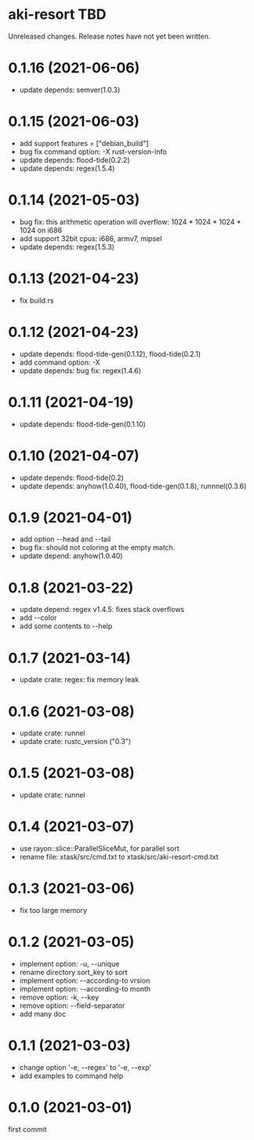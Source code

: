 aki-resort TBD
===
Unreleased changes. Release notes have not yet been written.

0.1.16 (2021-06-06)
=====

* update depends: semver(1.0.3)

0.1.15 (2021-06-03)
=====

* add support features = \["debian_build"\]
* bug fix command option: -X rust-version-info
* update depends: flood-tide(0.2.2)
* update depends: regex(1.5.4)

0.1.14 (2021-05-03)
=====

* bug fix: this arithmetic operation will overflow: 1024 * 1024 * 1024 * 1024 on i686
* add support 32bit cpus: i686, armv7, mipsel
* update depends: regex(1.5.3)

0.1.13 (2021-04-23)
=====

* fix build.rs

0.1.12 (2021-04-23)
=====

* update depends: flood-tide-gen(0.1.12), flood-tide(0.2.1)
* add command option: -X
* update depends: bug fix: regex(1.4.6)

0.1.11 (2021-04-19)
=====

* update depends: flood-tide-gen(0.1.10)

0.1.10 (2021-04-07)
=====

* update depends: flood-tide(0.2)
* update depends: anyhow(1.0.40), flood-tide-gen(0.1.8), runnnel(0.3.6)

0.1.9 (2021-04-01)
=====

* add option --head and --tail
* bug fix: should not coloring at the empty match.
* update depend: anyhow(1.0.40)

0.1.8 (2021-03-22)
=====

* update depend: regex v1.4.5: fixes stack overflows
* add --color <when>
* add some contents to --help

0.1.7 (2021-03-14)
=====

* update crate: regex: fix memory leak

0.1.6 (2021-03-08)
=====

* update crate: runnel
* update crate: rustc_version ("0.3")

0.1.5 (2021-03-08)
=====

* update crate: runnel

0.1.4 (2021-03-07)
=====

* use rayon::slice::ParallelSliceMut, for parallel sort
* rename file: xtask/src/cmd.txt to xtask/src/aki-resort-cmd.txt

0.1.3 (2021-03-06)
=====

* fix too large memory

0.1.2 (2021-03-05)
=====

* implement option: -u, --unique
* rename directory sort_key to sort
* implement option: --according-to vrsion
* implement option: --according-to month
* remove option: -k, --key <keydef>
* remove option: --field-separator <sep>
* add many doc

0.1.1 (2021-03-03)
=====

* change option '-e, --regex' to '-e, --exp'
* add examples to command help

0.1.0 (2021-03-01)
=====
first commit
